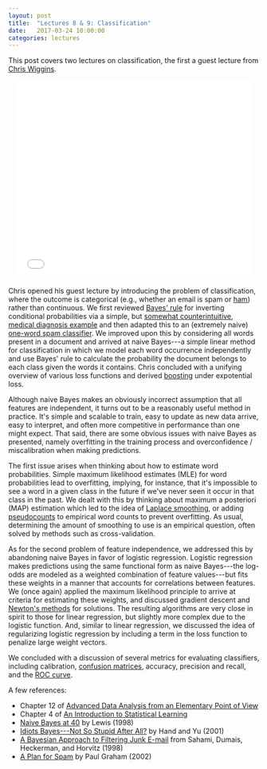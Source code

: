 ```yaml
---
layout: post
title:  "Lectures 8 & 9: Classification"
date:   2017-03-24 10:00:00
categories: lectures
---
```


This post covers two lectures on classification, the first a guest lecture from [Chris Wiggins](http://www.columbia.edu/~chw2/).

<center>
<iframe src="//www.slideshare.net/slideshow/embed_code/key/n0IHNlWKh5z0Di" width="476" height="400" frameborder="0" marginwidth="0" marginheight="0" scrolling="no"></iframe>
</center>

Chris opened his guest lecture by introducing the problem of classification, where the outcome is categorical (e.g., whether an email is spam or [ham](https://wiki.apache.org/spamassassin/Ham)) rather than continuous.
We first reviewed [Bayes' rule](http://en.wikipedia.org/wiki/Bayes'_rule) for inverting conditional probabilities via a simple, but [somewhat counterintuitive](http://bit.ly/ggbbc), [medical diagnosis example](http://www.scientificamerican.com/article/what-is-bayess-theorem-an/) and then adapted this to an (extremely naive) [one-word spam classifier](https://github.com/jhofman/msd2017/blob/master/lectures/lecture_8/enron_naive_bayes.sh).
We improved upon this by considering all words present in a document and arrived at naive Bayes---a simple linear method for classification in which we model each word occurrence independently and use Bayes' rule to calculate the probability the document belongs to each class given the words it contains.
Chris concluded with a unifying overview of various loss functions and derived [boosting](https://en.wikipedia.org/wiki/Boosting_%28machine_learning%29) under expotential loss.

Although naive Bayes makes an obviously incorrect assumption that all features are independent, it turns out to be a reasonably useful method in practice. 
It's simple and scalable to train, easy to update as new data arrive, easy to interpret, and often more competitive in performance than one might expect.
That said, there are some obvious issues with naive Bayes as presented, namely overfitting in the training process and overconfidence / miscalibration when making predictions.

The first issue arises when thinking about how to estimate word probabilities.
Simple maximum likelihood estimates (MLE) for word probabilities lead to overfitting, implying, for instance, that it's impossible to see a word in a given class in the future if we've never seen it occur in that class in the past.
We dealt with this by thinking about maximum a posteriori (MAP) estimation which led to the idea of [Laplace smoothing](https://en.wikipedia.org/wiki/Additive_smoothing), or adding [pseudocounts](http://en.wikipedia.org/wiki/Pseudocount) to empirical word counts to prevent overfitting.
As usual, determining the amount of smoothing to use is an empirical question, often solved by methods such as cross-validation.

As for the second problem of feature independence, we addressed this by abandoning naive Bayes in favor of logistic regression.
Logistic regression makes predictions using the same functional form as naive Bayes---the log-odds are modeled as a weighted combination of feature values---but fits these weights in a manner that accounts for correlations between features.
We (once again) applied the maximum likelihood principle to arrive at criteria for estimating these weights, and discussed gradient descent and [Newton's methods](http://en.wikipedia.org/wiki/Newton's_method) for solutions.
The resulting algorithms are very close in spirit to those for linear regression, but slightly more complex due to the logistic function.
And, similar to linear regression, we discussed the idea of regularizing logistic regression by including a term in the loss function to penalize large weight vectors.

We concluded with a discussion of several metrics for evaluating classifiers, including calibration, [confusion matrices](https://en.wikipedia.org/wiki/Confusion_matrix), accuracy, precision and recall, and the [ROC curve](https://en.wikipedia.org/wiki/Receiver_operating_characteristic).

A few references:

* Chapter 12 of [Advanced Data Analysis from an Elementary Point of View](http://www.stat.cmu.edu/~cshalizi/ADAfaEPoV/) 
* Chapter 4 of [An Introduction to Statistical Learning](http://www-bcf.usc.edu/~gareth/ISL/getbook.html)
* [Naive Bayes at 40](http://www.cs.iastate.edu/~honavar/bayes-lewis.pdf) by Lewis (1998)
* [Idiots Bayes---Not So Stupid After All?](http://www.jstor.org/pss/1403452) by Hand and Yu (2001)
* [A Bayesian Approach to Filtering Junk E-mail](http://robotics.stanford.edu/users/sahami/papers-dir/spam.pdf) from Sahami, Dumais, Heckerman, and Horvitz (1998)
* [A Plan for Spam](http://www.paulgraham.com/spam.html) by Paul Graham (2002)


